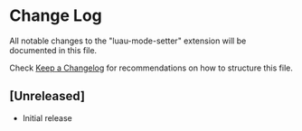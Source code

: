 # Change Log

All notable changes to the "luau-mode-setter" extension will be documented in this file.

Check [Keep a Changelog](http://keepachangelog.com/) for recommendations on how to structure this file.

## [Unreleased]

- Initial release